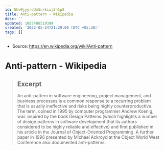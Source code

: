 ```yaml
---
id: 5hw9jyyrddm5nrkixj3h1p8
title: Anti-pattern - Wikipedia
desc: ''
updated: 1653408519389
created: '2022-05-24T21:29:00 (UTC +05:30)'
tags: []
---
```


- Source: https://en.wikipedia.org/wiki/Anti-pattern

# Anti-pattern - Wikipedia

> ## Excerpt
> An anti-pattern in software engineering, project management, and business processes is a common response to a recurring problem that is usually ineffective and risks being highly counterproductive. The term, coined in 1995 by computer programmer Andrew Koenig, was inspired by the book Design Patterns (which highlights a number of design patterns in software development that its authors considered to be highly reliable and effective) and first published in his article in the Journal of Object-Oriented Programming.
A further paper in 1996 presented by Michael Ackroyd at the Object World West Conference also documented anti-patterns.
